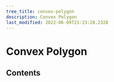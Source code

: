 ```yaml
---
tree_title: convex-polygon
description: Convex Polygon
last_modified: 2022-06-09T21:23:28.2328
---
```


# Convex Polygon

## Contents
